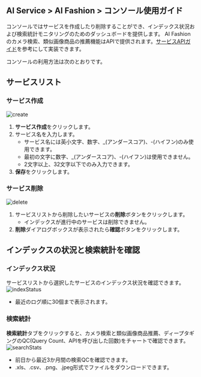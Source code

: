 ## AI Service > AI Fashion > コンソール使用ガイド

コンソールではサービスを作成したり削除することができ、インデックス状況および検索統計モニタリングのためのダッシュボードを提供します。
AI Fashionのカメラ検索、類似画像商品の推薦機能はAPIで提供されます。[サービスAPIガイド](./api-guide-v2.0)を参考にして実装できます。

コンソールの利用方法は次のとおりです。

## サービスリスト

### サービス作成
![create](http://static.toastoven.net/prod_ai_fashion/console_guide/create_service_ja.png)
1. **サービス作成**をクリックします。
2. サービス名を入力します。
    - サービス名には英小文字、数字、\_(アンダースコア)、-(ハイフン)のみ使用できます。
    - 最初の文字に数字、\_(アンダースコア)、-(ハイフン)は使用できません。
    - 2文字以上、32文字以下でのみ入力できます。
3. **保存**をクリックします。

### サービス削除
![delete](http://static.toastoven.net/prod_ai_fashion/console_guide/delete_service_ja.png)
1. サービスリストから削除したいサービスの**削除**ボタンをクリックします。
    - インデックスが進行中のサービスは削除できません。
2. **削除**ダイアログボックスが表示されたら**確認**ボタンをクリックします。

## インデックスの状況と検索統計を確認

### インデックス状況
サービスリストから選択したサービスのインデックス状況を確認できます。
![indexStatus](http://static.toastoven.net/prod_ai_fashion/console_guide/product_indexing_ja.png)
- 最近のログ順に30個まで表示されます。

### 検索統計
**検索統計**タブをクリックすると、カメラ検索と類似画像商品推薦、ディープタギングのQC(Query Count、APIを呼び出した回数)をチャートで確認できます。
![searchStats](http://static.toastoven.net/prod_ai_fashion/console_guide/statistics_ja.png)
- 前日から最近3か月間の検索QCを確認できます。
- .xls、.csv、.png、.jpeg形式でファイルをダウンロードできます。
